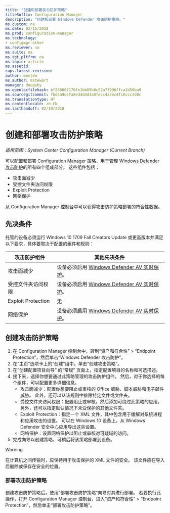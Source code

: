 ```yaml
---
title: "创建和部署攻击防护策略"
titleSuffix: Configuration Manager
description: "创建和部署 Windows Defender 攻击防护策略。"
ms.custom: na
ms.date: 02/15/2018
ms.prod: configuration-manager
ms.technology:
- configmgr-other
ms.reviewer: na
ms.suite: na
ms.tgt_pltfrm: na
ms.topic: article
ms.assetid: 
caps.latest.revision: 
author: mestew
ms.author: mstewart
manager: dougeby
ms.openlocfilehash: bf258607170fe1bb89b0c52a7f996ffca2d50ba9
ms.sourcegitcommit: fbd4a9d2fa8ed4ddd3a0fecc4a2ec4fc0ccc3d0c
ms.translationtype: HT
ms.contentlocale: zh-CN
ms.lasthandoff: 02/19/2018
---
```

# <a name="create-and-deploy-an-exploit-guard-policy---1355468---"></a>创建和部署攻击防护策略<!--1355468 -->

*适用范围：System Center Configuration Manager (Current Branch)*

可以配置和部署 Configuration Manager 策略，用于管理 [Windows Defender 攻击防护](https://docs.microsoft.com/windows/threat-protection/windows-defender-exploit-guard/windows-defender-exploit-guard)的所有四个组成部分。 这些组件包括：
-   攻击面减少
-   受控文件夹访问权限
-   Exploit Protection
-   网络保护

从 Configuration Manager 控制台中可以获得攻击防护策略部署的符合性数据。

## <a name="prerequisites"></a>先决条件

托管的设备必须运行 Windows 10 1709 Fall Creators Update 或更高版本并满足以下要求，具体要取决于配置的组件和规则：

|攻击防护组件 |其他先决条件|
|------------------------|------------------------|
| 攻击面减少  | 设备必须启用 [Windows Defender AV 实时保护]( https://docs.microsoft.com/windows/threat-protection/windows-defender-exploit-guard/controlled-folders-exploit-guard)。  |
| 受控文件夹访问权限  | 设备必须启用 [Windows Defender AV 实时保护]( https://docs.microsoft.com/windows/threat-protection/windows-defender-exploit-guard/controlled-folders-exploit-guard)。   |
| Exploit Protection  | 无  |
| 网络保护  |  设备必须启用 [Windows Defender AV 实时保护]( https://docs.microsoft.com/windows/threat-protection/windows-defender-exploit-guard/controlled-folders-exploit-guard)。  |

## <a name="create-an-exploit-guard-policy"></a>创建攻击防护策略  
1.  在 Configuration Manager 控制台中，转到“资产和符合性” > “Endpoint Protection”，然后单击“Windows Defender 攻击防护”。
2.  在“主页”选项卡上的“创建”组中，单击“创建攻击策略”。
3.  在“创建配置项目向导”  的“常规” 页面上，指定配置项目的名称和可选描述。
4.  接下来，选择你想要通过此策略管理的攻击防护组件。 然后，对于你选择的每个组件，可以配置更多详细信息。
    - 攻击面减少：配置你想要阻止或审核的 Office 威胁、脚本威胁和电子邮件威胁。 此外，还可以从该规则中排除特定文件或文件夹。
    - 受控文件夹访问权限：配置阻止或审核，然后添加可绕过此策略的应用。  另外，还可以指定默认情况下未受保护的其他文件夹。
    - Exploit Protection：指定一个 XML 文件，其中包含用于缓解对系统进程和应用攻击的设置。 可以在 Windows 10 设备上，从 Windows Defender 安全中心应用导出这些设置。
    - 网络保护：设置网络保护以阻止或审核对可疑域的访问。
5.  完成向导以创建策略，可稍后将该策略部署到设备。

> [!WARNING]
> 在计算机之间传输时，应保持用于攻击保护的 XML 文件的安全。 该文件应在导入后删除或保存在安全的位置。  

### <a name="deploy-an-exploit-guard-policy"></a>部署攻击防护策略     
创建攻击防护策略后，使用“部署攻击防护策略”向导对其进行部署。 若要执行此操作，打开 Configuration Manager 控制台，进入“资产和符合性” > “Endpoint Protection”，然后单击“部署攻击防护策略”。

